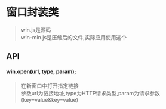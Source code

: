 # 窗口封装类
>win.js是源码<br>
>win-min.js是压缩后的文件,实际应用使用这个<br>

## API
#### win.open(url, type, param);
>在新窗口中打开指定链接<br>
>参数url为链接地址,type为HTTP请求类型,param为请求参数(key=value&key=value)

